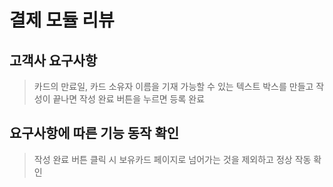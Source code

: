 # 결제 모듈 리뷰

## 고객사 요구사항
>카드의 만료일, 카드 소유자 이름을 기재 가능할 수 있는 텍스트 박스를 만들고 작성이 끝나면 작성 완료 버튼을 누르면 등록 완료

## 요구사항에 따른 기능 동작 확인

> 작성 완료 버튼 클릭 시 보유카드 페이지로 넘어가는 것을 제외하고 정상 작동 확인